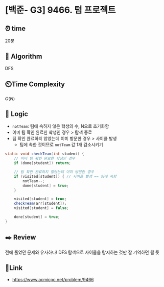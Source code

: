 # [백준- G3] 9466. 텀 프로젝트
 
## ⏰  **time**
20분

## :pushpin: **Algorithm**
DFS

## ⏲️**Time Complexity**
$O(N)$

## :round_pushpin: **Logic**
- `notTeam`: 팀에 속하지 않은 학생의 수, N으로 초기화함
- 이미 팀 확인 완료한 학생인 경우 > 탐색 종료
- 팀 확인 완료하지 않았는데 이미 방문한 경우 > 사이클 발생
  - 팀에 속한 것이므로 `notTeam` 값 1개 감소시키기
```java
static void checkTeam(int student) {
    // 이미 팀 확인 완료한 학생인 경우
    if (done[student]) return;

    // 팀 확인 완료하지 않았는데 이미 방문한 경우
    if (visited[student]) { // 사이클 발생 == 팀에 속함
        notTeam--;
        done[student] = true;
    }

    visited[student] = true;
    checkTeam(arr[student]);
    visited[student] = false;

    done[student] = true;
}
```

## :black_nib: **Review**
전에 풀었던 문제와 유사하다! DFS 탐색으로 사이클을 탐지하는 것만 잘 기억하면 될 듯

## 📡**Link**
- https://www.acmicpc.net/problem/9466
